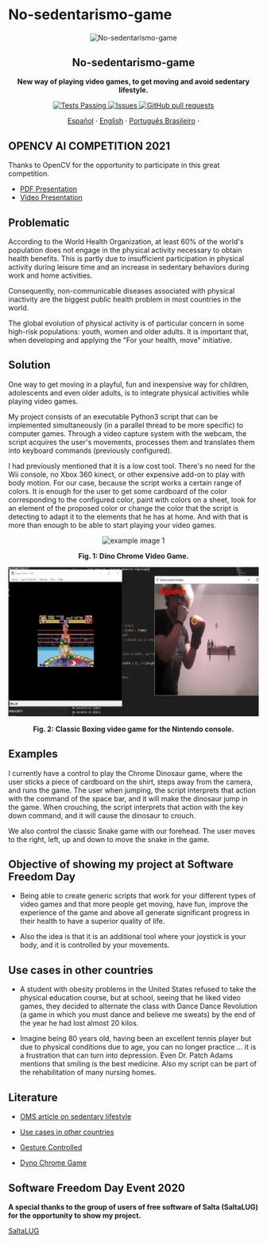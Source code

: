 # No-sedentarismo-game

<p align="center">
 <img width="100px" src="https://github.com/cabustillo13/No-sedentarismo-game/blob/master/Recursos/videojuegos.svg" align="center" alt="No-sedentarismo-game" />
 <h2 align="center">No-sedentarismo-game</h2>
 <p align="center"><b>New way of playing video games, to get moving and avoid sedentary lifestyle.</b></p>

</p>
  <p align="center">
    <a href="https://github.com/cabustillo13/No-sedentarismo-game/actions/new">
      <img alt="Tests Passing" src="https://github.com/anuraghazra/github-readme-stats/workflows/Test/badge.svg" />
    </a>
        <a href="https://github.com/cabustillo13/No-sedentarismo-game/issues">
      <img alt="Issues" src="https://img.shields.io/github/issues/cabustillo13/No-sedentarismo-game?color=0088ff" />
    </a>
    <a href="https://github.com/cabustillo13/No-sedentarismo-game/pulls">
      <img alt="GitHub pull requests" src="https://img.shields.io/github/issues-pr/cabustillo13/No-sedentarismo-game?color=0088ff" />
    </a>
    <br />
    <p align="center">
    <a href="https://github.com/cabustillo13/No-sedentarismo-game/blob/master/README.md">Español</a>
    ·
    <a href="https://github.com/cabustillo13/No-sedentarismo-game/blob/master/Recursos/English.md">English</a>
    ·
    <a href="https://github.com/cabustillo13/No-sedentarismo-game/blob/master/Recursos/Portugues.md">Português Brasileiro</a>
    ·
  </p>
</p>

## OPENCV AI COMPETITION 2021
Thanks to OpenCV for the opportunity to participate in this great competition.

- [PDF Presentation](https://github.com/cabustillo13/No-sedentarismo-game/blob/master/Recursos/OpenCV_AI_Competition___Mendoza_Cracken_13.pdf)
- [Video Presentation](https://www.youtube.com/watch?v=vLZ9rnK3UkA&ab_channel=CarlosBustillo)

## Problematic

According to the World Health Organization, at least 60% of the world's population does not engage in the physical activity necessary to obtain health benefits. This is partly due to insufficient participation in physical activity during leisure time and an increase in sedentary behaviors during work and home activities.

Consequently, non-communicable diseases associated with physical inactivity are the biggest public health problem in most countries in the world.

The global evolution of physical activity is of particular concern in some high-risk populations: youth, women and older adults. It is important that, when developing and applying the "For your health, move" initiative.

## Solution

One way to get moving in a playful, fun and inexpensive way for children, adolescents and even older adults, is to integrate physical activities while playing video games. 

My project consists of an executable Python3 script that can be implemented simultaneously (in a parallel thread to be more specific) to computer games. Through a video capture system with the webcam, the script acquires the user's movements, processes them and translates them into keyboard commands (previously configured).

I had previously mentioned that it is a low cost tool. There's no need for the Wii console, no Xbox 360 kinect, or other expensive add-on to play with body motion. For our case, because the script works a certain range of colors. It is enough for the user to get some cardboard of the color corresponding to the configured color, paint with colors on a sheet, look for an element of the proposed color or change the color that the script is detecting to adapt it to the elements that he has at home. And with that is more than enough to be able to start playing your video games.

<p align="center"><img src="https://github.com/cabustillo13/No-sedentarismo-game/blob/master/Recursos/photo1.png" alt="example image 1" height="300" width="650"></p>
<p align="center"><b>Fig. 1: Dino Chrome Video Game.</b></p>
 
<p align="center"><img src="https://github.com/cabustillo13/No-sedentarismo-game/blob/master/Recursos/photo2.JPG" alt="example image 2" height="300" width="650"></p>
<p align="center"><b>Fig. 2: Classic Boxing video game for the Nintendo console.</b></p>

## Examples

I currently have a control to play the Chrome Dinosaur game, where the user sticks a piece of cardboard on the shirt, steps away from the camera, and runs the game. The user when jumping, the script interprets that action with the command of the space bar, and it will make the dinosaur jump in the game. When crouching, the script interprets that action with the key down command, and it will cause the dinosaur to crouch.

We also control the classic Snake game with our forehead. The user moves to the right, left, up and down to move the snake in the game.

## Objective of showing my project at Software Freedom Day

* Being able to create generic scripts that work for your different types of video games and that more people get moving, have fun, improve the experience of the game and above all generate significant progress in their health to have a superior quality of life.

* Also the idea is that it is an additional tool where your joystick is your body, and it is controlled by your movements. 

## Use cases in other countries

* A student with obesity problems in the United States refused to take the physical education course, but at school, seeing that he liked video games, they decided to alternate the class with Dance Dance Revolution (a game in which you must dance and believe me sweats) by the end of the year he had lost almost 20 kilos.

* Imagine being 80 years old, having been an excellent tennis player but due to physical conditions due to age, you can no longer practice ... it is a frustration that can turn into depression. Even Dr. Patch Adams mentions that smiling is the best medicine. Also my script can be part of the rehabilitation of many nursing homes.

## Literature

* [OMS article on sedentary lifestyle](https://www.who.int/dietphysicalactivity/factsheet_inactivity/es/)

* [Use cases in other countries](https://gestion.pe/blog/juegomaniaticos/2017/04/los-videojuegos-y-el-sedentarismo.html/?ref=gesr)

* [Gesture Controlled](https://github.com/mohitwildbeast/Gesture-Controlled-Snake-Game)

* [Dyno Chrome Game](https://www.pygame.org/news)

## Software Freedom Day Event 2020

**A special thanks to the group of users of free software of Salta (SaltaLUG) for the opportunity to show my project.**

[SaltaLUG](http://wiki.softwarefreedomday.org/2020/Argentina/Salta/SaltaLUG)
